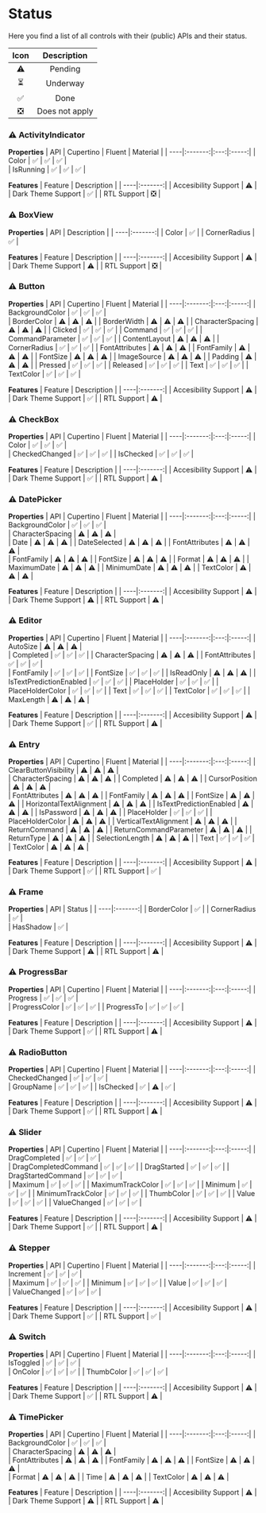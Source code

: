 # Status

Here you find a list of all controls with their (public) APIs and their status. 

| Icon | Description |
|:----:|:-------:|
| ⚠️  | Pending |
| ⏳  | Underway | (not working as expected)
| ✅  | Done |
| ❎  | Does not apply |

### ⚠️ ActivityIndicator

**Properties**
| API | Cupertino | Fluent | Material |
| ----|:-------:|:---:|:-----:|
| Color  | ✅  | ✅  | ✅  |  
| IsRunning  | ✅  | ✅ | ✅ | 

**Features**
| Feature | Description |
| ----|:-------:|
| Accesibility Support  | ⚠️  | 
| Dark Theme Support  | ✅  | 
| RTL Support  | ❎  |

### ⚠️ BoxView

**Properties**
| API |  Description |
| ----|:-------:|
| Color  | ✅  |
| CornerRadius  | ✅  | 

**Features**
| Feature | Description |
| ----|:-------:|
| Accesibility Support  | ⚠️  | 
| Dark Theme Support  | ⚠️  | 
| RTL Support  | ❎  |

### ⚠️ Button

**Properties**
| API | Cupertino | Fluent | Material |
| ----|:-------:|:---:|:-----:|
| BackgroundColor  | ✅   | ✅   | ✅   |  
| BorderColor  | ⚠️  | ⚠️  | ⚠️  | 
| BorderWidth  | ⚠️  | ⚠️  | ⚠️  | 
| CharacterSpacing  | ⚠️  | ⚠️  | ⚠️  | 
| Clicked  | ✅  | ✅  | ✅  | 
| Command  | ✅  | ✅  | ✅  | 
| CommandParameter  | ✅  | ✅  | ✅  | 
| ContentLayout  | ⚠️  | ⚠️  | ⚠️  | 
| CornerRadius  | ✅  | ✅  | ✅  | 
| FontAttributes  | ⚠️  | ⚠️  | ⚠️  | 
| FontFamily  | ⚠️  | ⚠️  | ⚠️  | 
| FontSize  | ⚠️  | ⚠️  | ⚠️  | 
| ImageSource  | ⚠️  | ⚠️  | ⚠️  | 
| Padding  | ⚠️  | ⚠️  | ⚠️  | 
| Pressed  | ✅  | ✅  | ✅  | 
| Released  | ✅  | ✅  | ✅  | 
| Text  | ✅  | ✅  | ✅  | 
| TextColor  | ✅  | ✅  | ✅  | 

**Features**
| Feature | Description |
| ----|:-------:|
| Accesibility Support  | ⚠️  | 
| Dark Theme Support  | ✅  | 
| RTL Support  | ⚠️  |

### ⚠️ CheckBox

**Properties**
| API | Cupertino | Fluent | Material |
| ----|:-------:|:---:|:-----:|
| Color  | ✅  | ✅  | ✅  |  
| CheckedChanged  | ✅  | ✅  | ✅  | 
| IsChecked  | ✅  | ✅  | ✅  | 

**Features**
| Feature | Description |
| ----|:-------:|
| Accesibility Support  | ⚠️  | 
| Dark Theme Support  | ✅  | 
| RTL Support  | ⚠️  |

### ⚠️ DatePicker

**Properties**
| API | Cupertino | Fluent | Material |
| ----|:-------:|:---:|:-----:|
| BackgroundColor  | ✅  | ✅  | ✅  |  
| CharacterSpacing  | ⚠️  | ⚠️  | ⚠️  |  
| Date  | ⚠️  | ⚠️  | ⚠️  | 
| DateSelected  | ⚠️  | ⚠️  | ⚠️  | 
| FontAttributes  | ⚠️  | ⚠️  | ⚠️  |  
| FontFamily  | ⚠️  | ⚠️  | ⚠️  | 
| FontSize  | ⚠️  | ⚠️  | ⚠️  | 
| Format  | ⚠️  | ⚠️  | ⚠️  | 
| MaximumDate  | ⚠️  | ⚠️  | ⚠️  | 
| MinimumDate  | ⚠️  | ⚠️  | ⚠️  | 
| TextColor  | ⚠️  | ⚠️  | ⚠️  | 

**Features**
| Feature | Description |
| ----|:-------:|
| Accesibility Support  | ⚠️  | 
| Dark Theme Support  | ⚠️  | 
| RTL Support  | ⚠️  |

### ⚠️ Editor

**Properties**
| API | Cupertino | Fluent | Material |
| ----|:-------:|:---:|:-----:|
| AutoSize  | ⚠️  | ⚠️  | ⚠️  |  
| Completed  | ✅  | ✅  | ✅  | 
| CharacterSpacing  | ⚠️  | ⚠️  | ⚠️  | 
| FontAttributes  | ✅  | ✅  | ✅  |  
| FontFamily  | ✅  | ✅  | ✅  | 
| FontSize  | ✅  | ✅  | ✅  | 
| IsReadOnly  | ⚠️  | ⚠️  | ⚠️  | 
| IsTextPredictionEnabled  | ✅  | ✅  | ✅  |
| PlaceHolder  | ✅  | ✅  | ✅  | 
| PlaceHolderColor  | ✅  | ✅  | ✅  | 
| Text  | ✅  | ✅  | ✅  | 
| TextColor  | ✅  | ✅  | ✅  | 
| MaxLength  | ⚠️  | ⚠️  | ⚠️  | 

**Features**
| Feature | Description |
| ----|:-------:|
| Accesibility Support  | ⚠️  | 
| Dark Theme Support  | ✅  | 
| RTL Support  | ⚠️  |

### ⚠️ Entry

**Properties**
| API | Cupertino | Fluent | Material |
| ----|:-------:|:---:|:-----:|
| ClearButtonVisibility  | ⚠️  | ⚠️  | ⚠️  |  
| CharacterSpacing  | ⚠️  | ⚠️  | ⚠️  | 
| Completed  | ⚠️  | ⚠️  | ⚠️  | 
| CursorPosition  | ⚠️  | ⚠️  | ⚠️  |  
| FontAttributes  | ⚠️  | ⚠️  | ⚠️  | 
| FontFamily  | ⚠️  | ⚠️  | ⚠️  | 
| FontSize  | ⚠️  | ⚠️  | ⚠️  | 
| HorizontalTextAlignment  | ⚠️  | ⚠️  | ⚠️  | 
| IsTextPredictionEnabled  | ⚠️  | ⚠️  | ⚠️  | 
| IsPassword  | ⚠️  | ⚠️  | ⚠️  | 
| PlaceHolder  | ✅  | ✅  | ✅  | 
| PlaceHolderColor  | ⚠️  | ⚠️  | ⚠️  | 
| VerticalTextAlignment  | ⚠️  | ⚠️  | ⚠️  | 
| ReturnCommand  | ⚠️  | ⚠️  | ⚠️  | 
| ReturnCommandParameter  | ⚠️  | ⚠️  | ⚠️  | 
| ReturnType  | ⚠️  | ⚠️  | ⚠️  | 
| SelectionLength  | ⚠️  | ⚠️  | ⚠️  | 
| Text  | ✅  | ✅  | ✅  | 
| TextColor  | ⚠️  | ⚠️  | ⚠️  | 

**Features**
| Feature | Description |
| ----|:-------:|
| Accesibility Support  | ⚠️  | 
| Dark Theme Support  | ✅  | 
| RTL Support  | ✅  |

### ⚠️ Frame

**Properties**
| API | Status | 
| ----|:-------:|
| BorderColor  | ✅  | 
| CornerRadius  | ✅  |  
| HasShadow  | ✅  | 

**Features**
| Feature | Description |
| ----|:-------:|
| Accesibility Support  | ⚠️  | 
| Dark Theme Support  | ⚠️  | 
| RTL Support  | ⚠️  |

### ⚠️ ProgressBar

**Properties**
| API | Cupertino | Fluent | Material |
| ----|:-------:|:---:|:-----:|
| Progress  | ✅  | ✅  | ✅  |  
| ProgressColor  | ✅  | ✅  | ✅  | 
| ProgressTo  | ✅  | ✅  | ✅  | 

**Features**
| Feature | Description |
| ----|:-------:|
| Accesibility Support  | ⚠️  | 
| Dark Theme Support  | ✅  | 
| RTL Support  | ⚠️  |

### ⚠️ RadioButton

**Properties**
| API | Cupertino | Fluent | Material |
| ----|:-------:|:---:|:-----:|
| CheckedChanged  | ✅  | ✅  | ✅  |  
| GroupName  | ✅  | ✅  | ✅  | 
| IsChecked  | ✅  | ⚠️  | ✅  | 

**Features**
| Feature | Description |
| ----|:-------:|
| Accesibility Support  | ⚠️  | 
| Dark Theme Support  | ✅  | 
| RTL Support  | ⚠️  |

### ⚠️ Slider

**Properties**
| API | Cupertino | Fluent | Material |
| ----|:-------:|:---:|:-----:|
| DragCompleted  | ✅  | ✅  | ✅  |  
| DragCompletedCommand  | ✅  | ✅  | ✅  | 
| DragStarted  | ✅  | ✅  | ✅  | 
| DragStartedCommand  | ✅  | ✅  | ✅  |  
| Maximum  | ✅  | ✅  | ✅  | 
| MaximumTrackColor  | ✅ | ✅  | ✅  | 
| Minimum  | ✅  | ✅  | ✅  | 
| MinimumTrackColor  | ✅  | ✅  | ✅  | 
| ThumbColor  | ✅  | ✅  | ✅  | 
| Value  | ✅  | ✅  | ✅  | 
| ValueChanged  | ✅  | ✅  | ✅  | 

**Features**
| Feature | Description |
| ----|:-------:|
| Accesibility Support  | ⚠️  | 
| Dark Theme Support  | ✅  | 
| RTL Support  | ⚠️  |

### ⚠️ Stepper

**Properties**
| API | Cupertino | Fluent | Material |
| ----|:-------:|:---:|:-----:|
| Increment  | ✅  | ✅  | ✅  |  
| Maximum  | ✅  | ✅ | ✅  | 
| Minimum  | ✅  | ✅  | ✅  | 
| Value  | ✅  | ✅  | ✅  |  
| ValueChanged  | ✅  | ✅  | ✅  | 

**Features**
| Feature | Description |
| ----|:-------:|
| Accesibility Support  | ⚠️  | 
| Dark Theme Support  | ✅  | 
| RTL Support  | ✅  |

### ⚠️ Switch

**Properties**
| API | Cupertino | Fluent | Material |
| ----|:-------:|:---:|:-----:|
| IsToggled  | ✅  | ✅  | ✅  |  
| OnColor  | ✅  | ✅  | ✅  | 
| ThumbColor  | ✅  | ✅  | ✅  | 

**Features**
| Feature | Description |
| ----|:-------:|
| Accesibility Support  | ⚠️  | 
| Dark Theme Support  | ✅  | 
| RTL Support  | ⚠️  |

### ⚠️ TimePicker

**Properties**
| API | Cupertino | Fluent | Material |
| ----|:-------:|:---:|:-----:|
| BackgroundColor  | ✅  | ✅  | ✅  |  
| CharacterSpacing  | ⚠️  | ⚠️  | ⚠️  |  
| FontAttributes  | ⚠️  | ⚠️  | ⚠️  | 
| FontFamily  | ⚠️  | ⚠️  | ⚠️  | 
| FontSize  | ⚠️  | ⚠️  | ⚠️  |  
| Format  | ⚠️  | ⚠️  | ⚠️  | 
| Time  | ⚠️  | ⚠️  | ⚠️  | 
| TextColor  | ⚠️  | ⚠️  | ⚠️  | 

**Features**
| Feature | Description |
| ----|:-------:|
| Accesibility Support  | ⚠️  | 
| Dark Theme Support  | ⚠️  | 
| RTL Support  | ⚠️  |